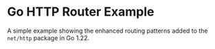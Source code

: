 # Go HTTP Router Example

A simple example showing the enhanced routing patterns added to the `net/http` package in Go 1.22.
